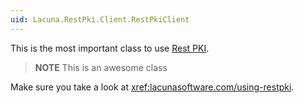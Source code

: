 ```yaml
---
uid: Lacuna.RestPki.Client.RestPkiClient
---
```


This is the most important class to use [Rest PKI](https://pki.rest/).

>**NOTE**
> This is an awesome class
>

Make sure you take a look at <xref:lacunasoftware.com/using-restpki>.